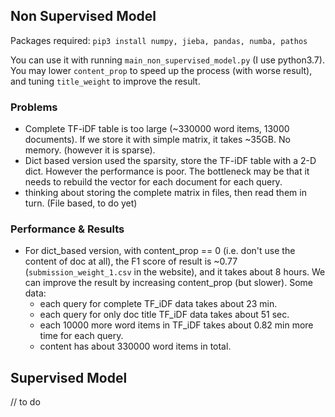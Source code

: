 ## Non Supervised Model
Packages required: `pip3 install numpy, jieba, pandas, numba, pathos`

You can use it with running `main_non_supervised_model.py` (I use python3.7).
You may lower `content_prop` to speed up the process (with worse result), and tuning `title_weight` to improve the result.
### Problems
- Complete TF-iDF table is too large (~330000 word items, 13000 documents). If we store it with simple matrix, it takes ~35GB. No memory. (however it is sparse). 
- Dict based version used the sparsity, store the TF-iDF table with a 2-D dict. However the performance is poor. The bottleneck may be that it needs to rebuild the vector for each document for each query.
- thinking about storing the complete matrix in files, then read them in turn. (File based, to do yet)

### Performance & Results
- For dict_based version, with content_prop == 0 (i.e. don't use the content of doc at all), the F1 score of result is ~0.77 (`submission_weight_1.csv` in the website), and it takes about 8 hours. We can improve the result by increasing content_prop (but slower). Some data:
    - each query for complete TF_iDF data takes about 23 min.
    - each query for only doc title TF_iDF data takes about 51 sec.
    - each 10000 more word items in TF_iDF takes about 0.82 min more time for each query.
    - content has about 330000 word items in total.



## Supervised Model
// to do